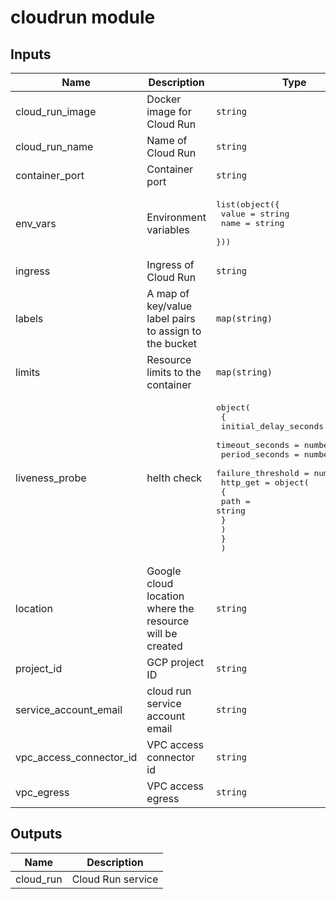 # cloudrun module

<!-- BEGINNING OF PRE-COMMIT-TERRAFORM DOCS HOOK -->
## Inputs

| Name | Description | Type | Default | Required |
|------|-------------|------|---------|:--------:|
| cloud\_run\_image | Docker image for Cloud Run | `string` | n/a | yes |
| cloud\_run\_name | Name of Cloud Run | `string` | n/a | yes |
| container\_port | Container port | `string` | n/a | yes |
| env\_vars | Environment variables | <pre>list(object({<br>    value = string<br>    name  = string<br>  }))</pre> | `[]` | no |
| ingress | Ingress of Cloud Run | `string` | n/a | yes |
| labels | A map of key/value label pairs to assign to the bucket | `map(string)` | n/a | yes |
| limits | Resource limits to the container | `map(string)` | n/a | yes |
| liveness\_probe | helth check | <pre>object(<br>    {<br>      initial_delay_seconds = number,<br>      timeout_seconds       = number,<br>      period_seconds        = number,<br>      failure_threshold     = number,<br>      http_get = object(<br>        {<br>          path = string<br>        }<br>      )<br>    }<br>  )</pre> | <pre>{<br>  "failure_threshold": 3,<br>  "http_get": {<br>    "path": "/"<br>  },<br>  "initial_delay_seconds": 600,<br>  "period_seconds": 300,<br>  "timeout_seconds": 60<br>}</pre> | no |
| location | Google cloud location where the resource will be created | `string` | n/a | yes |
| project\_id | GCP project ID | `string` | n/a | yes |
| service\_account\_email | cloud run service account email | `string` | n/a | yes |
| vpc\_access\_connector\_id | VPC access connector id | `string` | n/a | yes |
| vpc\_egress | VPC access egress | `string` | n/a | yes |

## Outputs

| Name | Description |
|------|-------------|
| cloud\_run | Cloud Run service |

<!-- END OF PRE-COMMIT-TERRAFORM DOCS HOOK -->
